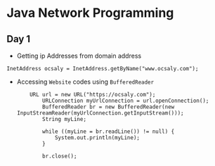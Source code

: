 # Java Network Programming

## Day 1
-  Getting ip Addresses from domain address
  ```
  InetAddress ocsaly = InetAddress.getByName("www.ocsaly.com");
  ```
-	Accessing `Website` codes using `BufferedReader`
	```
		URL url = new URL("https://ocsaly.com");
			URLConnection myUrlConnection = url.openConnection();
			BufferedReader br = new BufferedReader(new InputStreamReader(myUrlConnection.getInputStream()));
			String myLine;
			
			while ((myLine = br.readLine()) != null) {
				System.out.println(myLine);
			}
			
			br.close();
	```